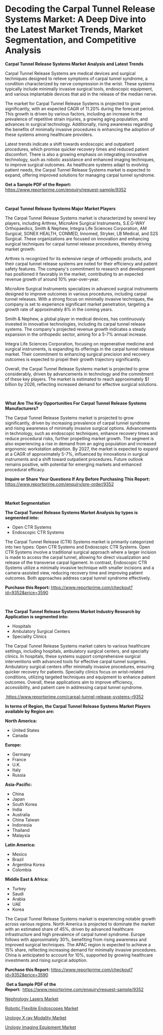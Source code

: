 <p><h1>Decoding the Carpal Tunnel Release Systems Market: A Deep Dive into the Latest Market Trends, Market Segmentation, and Competitive Analysis</h1></p><p><strong>Carpal Tunnel Release Systems Market Analysis and Latest Trends</strong></p>
<p><p>Carpal Tunnel Release Systems are medical devices and surgical techniques designed to relieve symptoms of carpal tunnel syndrome, a condition characterized by nerve compression in the wrist. These systems typically include minimally invasive surgical tools, endoscopic equipment, and various implantable devices that aid in the release of the median nerve.</p><p>The market for Carpal Tunnel Release Systems is projected to grow significantly, with an expected CAGR of 11.20% during the forecast period. This growth is driven by various factors, including an increase in the prevalence of repetitive strain injuries, a growing aging population, and advances in surgical technology. Additionally, rising awareness regarding the benefits of minimally invasive procedures is enhancing the adoption of these systems among healthcare providers.</p><p>Latest trends indicate a shift towards endoscopic and outpatient procedures, which promise quicker recovery times and reduced patient discomfort. There is also a growing emphasis on integrating innovative technology, such as robotic assistance and enhanced imaging techniques, to improve surgical outcomes. As healthcare systems adapt to evolving patient needs, the Carpal Tunnel Release Systems market is expected to expand, offering improved solutions for managing carpal tunnel syndrome.</p></p>
<p><strong>Get a Sample PDF of the Report:&nbsp;</strong> <a href="https://www.reportprime.com/enquiry/request-sample/9352?utm_campaign=2095&utm_medium=2&utm_source=Github&utm_content=ia&utm_term=20032025&utm_id=carpal-tunnel-release-systems">https://www.reportprime.com/enquiry/request-sample/9352</a></p>
<p>&nbsp;</p>
<p><strong>Carpal Tunnel Release Systems Major Market Players</strong></p>
<p><p>The Carpal Tunnel Release Systems market is characterized by several key players, including Arthrex, MicroAire Surgical Instruments, S.E.G-WAY Orthopaedics, Smith & Nephew, Integra Life Sciences Corporation, AM Surgical, SONEX HEALTH, CONMED, Innomed, Stryker, LB Medical, and S2S Surgical. These organizations are focused on innovation and enhancing surgical techniques for carpal tunnel release procedures, thereby driving market growth.</p><p>Arthrex is recognized for its extensive range of orthopedic products, and their carpal tunnel release systems are noted for their efficiency and patient safety features. The company's commitment to research and development has positioned it favorably in the market, contributing to an expected revenue growth of around 10% year-over-year.</p><p>MicroAire Surgical Instruments specializes in advanced surgical instruments designed to improve outcomes in various procedures, including carpal tunnel releases. With a strong focus on minimally invasive techniques, the company is set to experience significant market penetration, targeting a growth rate of approximately 8% in the coming years.</p><p>Smith & Nephew, a global player in medical devices, has continuously invested in innovative technologies, including its carpal tunnel release systems. The company's projected revenue growth indicates a steady expansion in the orthopedic sector, aiming for a 5-7% annual increase.</p><p>Integra Life Sciences Corporation, focusing on regenerative medicine and surgical instruments, is expanding its offerings in the carpal tunnel release market. Their commitment to enhancing surgical precision and recovery outcomes is expected to propel their growth trajectory significantly.</p><p>Overall, the Carpal Tunnel Release Systems market is projected to grow considerably, driven by advancements in technology and the commitment of these key players. The market is estimated to reach approximately $1 billion by 2026, reflecting increased demand for effective surgical solutions.</p></p>
<p>&nbsp;</p>
<p><strong>What Are The Key Opportunities For Carpal Tunnel Release Systems Manufacturers?</strong></p>
<p><p>The Carpal Tunnel Release Systems market is projected to grow significantly, driven by increasing prevalence of carpal tunnel syndrome and rising awareness of minimally invasive surgical options. Advancements in technology, such as endoscopic techniques, enhance recovery times and reduce procedural risks, further propelling market growth. The segment is also experiencing a rise in demand from an aging population and increased ergonomic workstation adoption. By 2027, the market is expected to expand at a CAGR of approximately 5-7%, influenced by innovations in surgical instruments and a shift toward outpatient procedures. Future outlook remains positive, with potential for emerging markets and enhanced procedural efficacy.</p></p>
<p><strong>Inquire or Share Your Questions If Any Before Purchasing This Report:</strong> <a href="https://www.reportprime.com/enquiry/pre-order/9352?utm_campaign=2095&utm_medium=2&utm_source=Github&utm_content=ia&utm_term=20032025&utm_id=carpal-tunnel-release-systems">https://www.reportprime.com/enquiry/pre-order/9352</a></p>
<p>&nbsp;</p>
<p><strong>Market Segmentation</strong></p>
<p><strong>The Carpal Tunnel Release Systems Market Analysis by types is segmented into:</strong></p>
<p><ul><li>Open CTR Systems</li><li>Endoscopic CTR Systems</li></ul></p>
<p><p>The Carpal Tunnel Release (CTR) Systems market is primarily categorized into two types: Open CTR Systems and Endoscopic CTR Systems. Open CTR Systems involve a traditional surgical approach where a larger incision is made to access the carpal tunnel, allowing for direct visualization and release of the transverse carpal ligament. In contrast, Endoscopic CTR Systems utilize a minimally invasive technique with smaller incisions and a camera-assisted view, reducing recovery time and improving patient outcomes. Both approaches address carpal tunnel syndrome effectively.</p></p>
<p><strong>Purchase this Report:&nbsp;</strong><a href="https://www.reportprime.com/checkout?id=9352&price=3590&utm_campaign=2095&utm_medium=2&utm_source=Github&utm_content=ia&utm_term=20032025&utm_id=carpal-tunnel-release-systems">https://www.reportprime.com/checkout?id=9352&price=3590</a></p>
<p>&nbsp;</p>
<p><strong>The Carpal Tunnel Release Systems Market Industry Research by Application is segmented into:</strong></p>
<p><ul><li>Hospitals</li><li>Ambulatory Surgical Centers</li><li>Speciality Clinics</li></ul></p>
<p><p>The Carpal Tunnel Release Systems market caters to various healthcare settings, including hospitals, ambulatory surgical centers, and specialty clinics. In hospitals, these systems support comprehensive surgical interventions with advanced tools for effective carpal tunnel surgeries. Ambulatory surgical centers offer minimally invasive procedures, ensuring quicker recovery for patients. Specialty clinics focus on wrist-related conditions, utilizing targeted techniques and equipment to enhance patient outcomes. Overall, these applications aim to improve efficiency, accessibility, and patient care in addressing carpal tunnel syndrome.</p></p>
<p><a href="https://www.reportprime.com/carpal-tunnel-release-systems-r9352?utm_campaign=2095&utm_medium=2&utm_source=Github&utm_content=ia&utm_term=20032025&utm_id=carpal-tunnel-release-systems">&nbsp;https://www.reportprime.com/carpal-tunnel-release-systems-r9352</a></p>
<p><strong>In terms of Region, the Carpal Tunnel Release Systems Market Players available by Region are:</strong></p>
<p>
    <p> <strong> North America: </strong>
        <ul>
            <li>United States</li>
            <li>Canada</li>
        </ul>
        </p> 
    <p> <strong> Europe: </strong>
        <ul>
            <li>Germany</li>
            <li>France</li>
            <li>U.K.</li>
            <li>Italy</li>
            <li>Russia</li>
        </ul>
        </p> 
    <p> <strong> Asia-Pacific: </strong>
        <ul>
            <li>China</li>
            <li>Japan</li>
            <li>South Korea</li>
            <li>India</li>
            <li>Australia</li>
            <li>China Taiwan</li>
            <li>Indonesia</li>
            <li>Thailand</li>
            <li>Malaysia</li>
        </ul>
        </p> 
    <p> <strong> Latin America: </strong>
        <ul>
            <li>Mexico</li>
            <li>Brazil</li>
            <li>Argentina Korea</li>
            <li>Colombia</li>
        </ul>
        </p> 
    <p> <strong> Middle East & Africa: </strong>
        <ul>
            <li>Turkey</li>
            <li>Saudi</li>
            <li>Arabia</li>
            <li>UAE</li>
            <li>Korea</li>
        </ul>
    </p>
    </p>
<p><p>The Carpal Tunnel Release Systems market is experiencing notable growth across various regions. North America is projected to dominate the market with an estimated share of 45%, driven by advanced healthcare infrastructure and high prevalence of carpal tunnel syndrome. Europe follows with approximately 30%, benefiting from rising awareness and improved surgical techniques. The APAC region is expected to achieve a 15% share, reflecting increasing demand for minimally invasive procedures. China is anticipated to account for 10%, supported by growing healthcare investments and rising surgical adoption.</p></p>
<p><strong>Purchase this Report: </strong><a href="https://www.reportprime.com/checkout?id=9352&price=3590&utm_campaign=2095&utm_medium=2&utm_source=Github&utm_content=ia&utm_term=20032025&utm_id=carpal-tunnel-release-systems">https://www.reportprime.com/checkout?id=9352&price=3590</a></p>
<p>&nbsp;<strong>Get a Sample PDF of the Report:&nbsp;&nbsp;</strong><a href="https://www.reportprime.com/enquiry/request-sample/9352?utm_campaign=2095&utm_medium=2&utm_source=Github&utm_content=ia&utm_term=20032025&utm_id=carpal-tunnel-release-systems">https://www.reportprime.com/enquiry/request-sample/9352</a></p>
<p><strong></strong></p>
<p><p><a href="https://github.com/mauripalmi/Market-Research-Report-List-6/blob/main/nephrology-lasers-market.md?utm_campaign=2095&utm_medium=2&utm_source=Github&utm_content=ia&utm_term=20032025&utm_id=carpal-tunnel-release-systems">Nephrology Lasers Market</a></p><p><a href="https://github.com/gulaimolin/Market-Research-Report-List-7/blob/main/robotic-flexible-endoscopes-market.md?utm_campaign=2095&utm_medium=2&utm_source=Github&utm_content=ia&utm_term=20032025&utm_id=carpal-tunnel-release-systems">Robotic Flexible Endoscopes Market</a></p><p><a href="https://github.com/shamprenadw7/Market-Research-Report-List-1/blob/main/urology-x-ray-modality-market.md?utm_campaign=2095&utm_medium=2&utm_source=Github&utm_content=ia&utm_term=20032025&utm_id=carpal-tunnel-release-systems">Urology X ray Modality Market</a></p><p><a href="https://github.com/abararybar2x/Market-Research-Report-List-1/blob/main/urology-imaging-equipment-market.md?utm_campaign=2095&utm_medium=2&utm_source=Github&utm_content=ia&utm_term=20032025&utm_id=carpal-tunnel-release-systems">Urology Imaging Equipment Market</a></p></p>